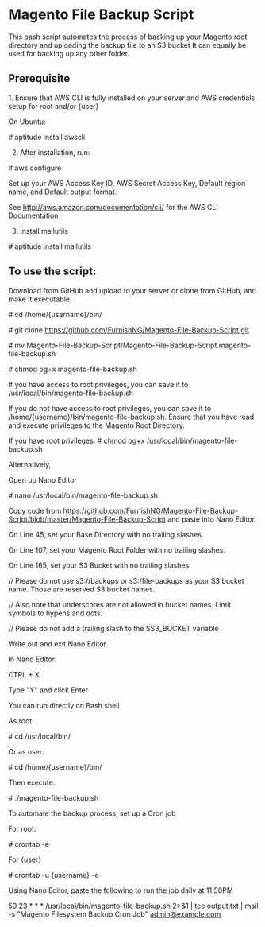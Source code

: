 # Magento File Backup Script
This bash script automates the process of backing up your Magento root directory and uploading the backup file to an S3 bucket
It can equally be used for backing up any other folder.

<h2>Prerequisite</h2>
1.  Ensure that AWS CLI is fully installed on your server and AWS credentials setup for root and/or {user}

On Ubuntu:

\# aptitude install awscli

2.  After installation, run:

\# aws configure

Set up your AWS Access Key ID, AWS Secret Access Key, Default region name, and Default output format.

See http://aws.amazon.com/documentation/cli/ for the AWS CLI Documentation

3.  Install mailutils

\# aptitude install mailutils

<h2>To use the script:</h2>
Download from GitHub and upload to your server or clone from GitHub, and make it executable.

\# cd /home/{username}/bin/

\# git clone https://github.com/FurnishNG/Magento-File-Backup-Script.git

\# mv Magento-File-Backup-Script/Magento-File-Backup-Script magento-file-backup.sh

\# chmod og+x magento-file-backup.sh

If you have access to root privileges, you can save it to /usr/local/bin/magento-file-backup.sh

If you do not have access to root privileges, you can save it to /home/{username}/bin/magento-file-backup.sh.
Ensure that you have read and execute privileges to the Magento Root Directory.

If you have root privileges:
\# chmod og+x /usr/local/bin/magento-file-backup.sh

Alternatively, 

Open up Nano Editor

\# nano /usr/local/bin/magento-file-backup.sh

Copy code from https://github.com/FurnishNG/Magento-File-Backup-Script/blob/master/Magento-File-Backup-Script
and paste into Nano Editor.

On Line 45, set your Base Directory with no trailing slashes.

On Line 107, set your Magento Root Folder with no trailing slashes.

On Line 165, set your S3 Bucket with no trailing slashes.

//  Please do not use s3://backups or s3:/file-backups as your S3 bucket name. Those are reserved S3 bucket names.

//	Also note that underscores are not allowed in bucket names. Limit symbols to hypens and dots.

//	Please do not add a trailing slash to the $S3_BUCKET variable

Write out and exit Nano Editor

In Nano Editor:

CTRL + X

Type "Y" and click Enter

You can run directly on Bash shell

As root:

\# cd /usr/local/bin/

Or as user:

\# cd /home/{username}/bin/

Then execute:

\# ./magento-file-backup.sh

To automate the backup process, set up a Cron job

For root:

\# crontab -e

For {user}

\# crontab -u {username} -e

Using Nano Editor, paste the following to run the job daily at 11:50PM

50 23 * * * /usr/local/bin/magento-file-backup.sh 2>&1 | tee output.txt | mail -s "Magento Filesystem Backup Cron Job" admin@example.com
